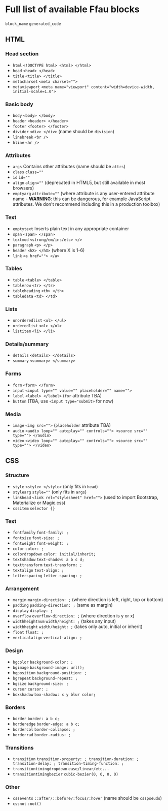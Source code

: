 # Full list of available Ffau blocks

`block_name` `generated_code`

## HTML
### Head section
* `html` `<!DOCTYPE html> <html> </html>`
* `head` `<head> </head>`
* `title` `<title> </title>`
* `metacharset` `<meta charset="">`
* `metaviewport` `<meta name="viewport" content="width=device-width, initial-scale=1.0">`

### Basic body
* `body` `<body> </body>`
* `header` `<header> </header>`
* `footer` `<footer> </footer>`
* `divider` `<div> </div>` (name should be `division`)
* `linebreak` `<br />`
* `hline` `<hr />`

### Attributes
* `args` Contains other attributes (name should be `attrs`)
* `class` `class=""`
* `id` `id=""`
* `align` `align=""` (deprecated in HTML5, but still available in most browsers)
* `emptyarg` `attribute=""` (where attribute is any user-entered attribute name - **WARNING**: this can be dangerous, for example JavaScript attributes. We don't recommend including this in a production toolbox)

### Text
* `emptytext` Inserts plain text in any appropriate container
* `span` `<span> </span>`
* `textmod` `<strong/em/ins/etc> </>`
* `paragraph` `<p> </p>`
* `header` `<hX> </hX>` (where X is 1-6)
* `link` `<a href=""> </a>`

### Tables
* `table` `<table> </table>`
* `tablerow` `<tr> </tr>`
* `tableheading` `<th> </th>`
* `tabledata` `<td> </td>`

### Lists
* `unorderedlist` `<ul> </ul>`
* `orderedlist` `<ol> </ol>`
* `listitem` `<li> </li>`

### Details/summary
* `details` `<details> </details>`
* `summary` `<summary> </summary>`

### Forms
* `form` `<form> </form>`
* `input` `<input type="" value="" placeholder="" name="">`
* `label` `<label> </label>` (`for` attribute TBA)
* `button` (TBA, use `<input type="submit>` for now)

### Media
* `image` `<img src="">` (`placeholder` attribute TBA)
* `audio` `<audio loop="" autoplay="" controls=""> <source src="" type=""> </audio>`
* `video` `<video loop="" autoplay="" controls=""> <source src="" type=""> </video>`

## CSS
### Structure
* `style` `<style> </style>` (only fits in `head`)
* `stylearg` `style=""` (only fits in `args`)
* `linkhead` `<link rel="stylesheet" href="">` (used to import Bootstrap, Materialize or Magic.css)
* `cssitem` `selector {}`

### Text
* `fontfamily` `font-family: ;`
* `fontsize` `font-size: ;`
* `fontweight` `font-weight: ;`
* `color` `color: ;`
* `colordropdown` `color: initial/inherit;`
* `textshadow` `text-shadow: a b c d;`
* `texttransform` `text-transform: ;`
* `textalign` `text-align: ;`
* `letterspacing` `letter-spacing: ;`

### Arrangement
* `margin` `margin-direction: ;` (where direction is left, right, top or bottom)
* `padding` `padding-direction: ;` (same as margin)
* `display` `display: ;`
* `overflow` `overflow-direction: ;` (where direction is y or x)
* `widthheightnum` `width/height: ;` (takes any input)
* `widthheight` `width/height: ;` (takes only auto, initial or inherit)
* `float` `float: ;`
* `verticalalign` `vertical-align: ;`

### Design
* `bgcolor` `background-color: ;`
* `bgimage` `background-image: url();`
* `bgposition` `background-position: ;`
* `bgrepeat` `background-repeat: ;`
* `bgsize` `background-size: ;`
* `cursor` `cursor: ;`
* `boxshadow` `box-shadow: x y blur color;`

### Borders
* `border` `border: a b c;`
* `borderedge` `border-edge: a b c;`
* `bordercol` `border-collapse: ;`
* `borderrad` `border-radius: ;`

### Transitions
* `transition` `transition-property: ; transition-duration: ; transition-delay: ; transition-timing-function: ;`
* `transitiontimingdropdown` `ease/linear/etc...`
* `transitiontimingbezier` `cubic-bezier(0, 0, 0, 0)`

### Other
* `cssevents` `::after/::before/:focus/:hover` (name should be `csspseudo`)
* `cssnot` `:not()`

